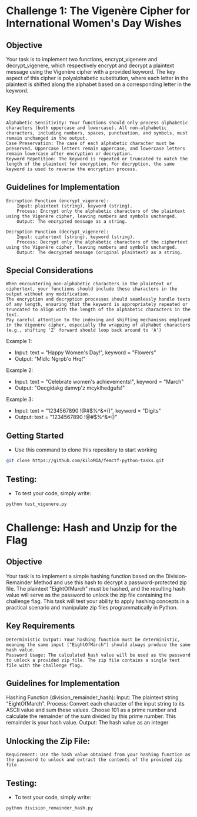 # Challenge 1: The Vigenère Cipher for International Women's Day Wishes

## Objective

Your task is to implement two functions, encrypt_vigenere and decrypt_vigenere, which respectively encrypt and decrypt a plaintext message using the Vigenère cipher with a provided keyword. The key aspect of this cipher is polyalphabetic substitution, where each letter in the plaintext is shifted along the alphabet based on a corresponding letter in the keyword.
## Key Requirements

    Alphabetic Sensitivity: Your functions should only process alphabetic characters (both uppercase and lowercase). All non-alphabetic characters, including numbers, spaces, punctuation, and symbols, must remain unchanged in the output.
    Case Preservation: The case of each alphabetic character must be preserved. Uppercase letters remain uppercase, and lowercase letters remain lowercase after encryption or decryption.
    Keyword Repetition: The keyword is repeated or truncated to match the length of the plaintext for encryption. For decryption, the same keyword is used to reverse the encryption process.

## Guidelines for Implementation

    Encryption Function (encrypt_vigenere):
        Input: plaintext (string), keyword (string).
        Process: Encrypt only the alphabetic characters of the plaintext using the Vigenère cipher, leaving numbers and symbols unchanged.
        Output: The encrypted message as a string.

    Decryption Function (decrypt_vigenere):
        Input: ciphertext (string), keyword (string).
        Process: Decrypt only the alphabetic characters of the ciphertext using the Vigenère cipher, leaving numbers and symbols unchanged.
        Output: The decrypted message (original plaintext) as a string.

## Special Considerations

    When encountering non-alphabetic characters in the plaintext or ciphertext, your functions should include these characters in the output without any modification.
    The encryption and decryption processes should seamlessly handle texts of any length, ensuring that the keyword is appropriately repeated or truncated to align with the length of the alphabetic characters in the text.
    Pay careful attention to the indexing and shifting mechanisms employed in the Vigenère cipher, especially the wrapping of alphabet characters (e.g., shifting 'Z' forward should loop back around to 'A')

Example 1:
- Input: text = "Happy Women's Day!", keyword = "Flowers"
- Output: "Mldlc Ngrpb'o Hrq!"

Example 2:
- Input: text = "Celebrate women's achievements!", keyword = "March"
- Output: "Oecgidakg damvp'z mcyklhedgufs!"

Example 3:
- Input: text = "1234567890 !@#$%^&*()", keyword = "Digits"
- Output: text = "1234567890 !@#$%^&*()"

## Getting Started
- Use this command to clone this repository to start working
```bash
git clone https://github.com/kiloMIA/femctf-python-tasks.git
```

## Testing: 
- To test your code, simply write:  
```bash
python test_vigenere.py
```

# Challenge: Hash and Unzip for the Flag

## Objective

Your task is to implement a simple hashing function based on the Division-Remainder Method and use this hash to decrypt a password-protected zip file. The plaintext "EightOfMarch" must be hashed, and the resulting hash value will serve as the password to unlock the zip file containing the challenge flag. This task will test your ability to apply hashing concepts in a practical scenario and manipulate zip files programmatically in Python.

## Key Requirements

    Deterministic Output: Your hashing function must be deterministic, meaning the same input ("EightOfMarch") should always produce the same hash value.
    Password Usage: The calculated hash value will be used as the password to unlock a provided zip file. The zip file contains a single text file with the challenge flag.

## Guidelines for Implementation
Hashing Function (division_remainder_hash):
    Input: The plaintext string "EightOfMarch".
    Process:
        Convert each character of the input string to its ASCII value and sum these values.
        Choose 101 as a prime number and calculate the remainder of the sum divided by this prime number. This remainder is your hash value.
    Output: The hash value as an integer

## Unlocking the Zip File:
    Requirement: Use the hash value obtained from your hashing function as the password to unlock and extract the contents of the provided zip file.

## Testing:
- To test your code, simply write:  
```bash
python division_remainder_hash.py
```